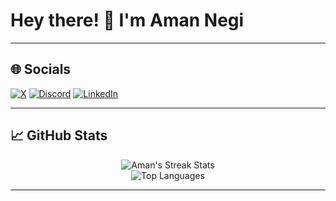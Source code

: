 # Hey there! 👋 I'm Aman Negi


---

## 🌐 Socials

[![X](https://img.shields.io/badge/-X-%23121011?style=flat&logo=X&logoColor=white)](https://x.com/soamn_) 
[![Discord](https://img.shields.io/badge/-Discord-%237289DA?style=flat&logo=discord&logoColor=white)](https://discord.gg/DQVhSDhw) 
[![LinkedIn](https://img.shields.io/badge/-LinkedIn-%230077B5?style=flat&logo=linkedin&logoColor=white)](https://linkedin.com/in/soamn) 

---

## 📈 GitHub Stats

<div align="center">
  
![Aman's Streak Stats](https://github-readme-streak-stats.herokuapp.com/?user=soamn&theme=gruvbox&hide_border=true)  
![Top Languages](https://github-readme-stats.vercel.app/api/top-langs/?username=soamn&layout=compact&theme=gruvbox&hide_border=true)

</div>

---



